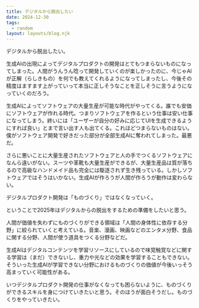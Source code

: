 ```yaml
---
title: デジタルから脱出したい
date: 2024-12-30
tags:
  - random
layout: layouts/blog.njk
---
```


デジタルから脱出したい。

生成AIの出現によってデジタルプロダクトの開発はとてもつまらないものになってしまった。人間がうんうん唸って開発していくのが楽しかったのに、今じゃAIが正解（らしきもの）を何でも教えてくれるようになってしまったし、今後その精度はますます上がっていって本当に正しそうなことを正しそうに言うようになっていくのだろう。

生成AIによってソフトウェアの大量生産が可能な時代がやってくる。誰でも安価にソフトウェアが作れる時代。つまりソフトウェアを作るという仕事は安い仕事になってしまう。終いには「ユーザーが自分の好みに応じてUIを生成できるようにすれば良い」とまで言い出す人も出てくる。これほどつまらないものはない。僕がソフトウェア開発で好きだった部分が全部生成AIに奪われてしまった。最悪だ。

さらに悪いことに大量生産されたソフトウェアと人の手でつくるソフトウェアになんら違いがない。スーツや革靴も大量生産ができるが、大量生産品は質が落ちるので高級なハンドメイド品も完全には駆逐されず生き残っている。しかしソフトウェアではそうはいかない。生成AIが作ろうが人間が作ろうが動作は変わらない。

デジタルプロダクト開発は「ものづくり」ではなくなっていく。

ということで2025年はデジタルからの脱出をするための準備をしたいと思う。

人間が価値を失わずにものづくりができる領域は「人間の身体性に依存する分野」に絞られていくと考えている。音楽、漫画、映画などのエンタメ分野、食品に関する分野、人間が使う道具をつくる分野などだ。

生成AIはデジタルコンテンツを学習リソースにしているので味覚触覚などに関する学習は（まだ）できないし、重力や光などの効果を学習することもできない。そういった生成AIが学習できない分野におけるものづくりの価値が今後いっそう高まっていく可能性がある。

いつデジタルプロダクト開発の仕事がなくなっても困らないように、ものづくりができるスキルを身につけていきたいと思う。そのほうが面白そうだし。ものづくりをやっていきたい。